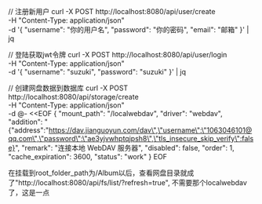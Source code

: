 // 注册新用户
curl -X POST http://localhost:8080/api/user/create \
  -H "Content-Type: application/json" \
  -d '{
    "username": "你的用户名",
    "password": "你的密码",
    "email": "邮箱"
  }' | jq

// 登陆获取jwt令牌
curl -X POST http://localhost:8080/api/user/login \
  -H "Content-Type: application/json" \
  -d '{
    "username": "suzuki",
    "password": "suzuki"
  }' | jq

// 创建网盘数据到数据库
curl -X POST http://localhost:8080/api/storage/create \
-H "Content-Type: application/json" \
-d @- <<EOF
{
    "mount_path": "/localwebdav",
    "driver": "webdav",
    "addition": "{\"address\":\"https://dav.jianguoyun.com/dav\",\"username\":\"1063046101@qq.com\",\"password\":\"ae3yjvwhptqjpsh8\",\"tls_insecure_skip_verify\":false}",
    "remark": "连接本地 WebDAV 服务器",
    "disabled": false,
    "order": 1,
    "cache_expiration": 3600,
    "status": "work"
}
EOF

在挂载到root_folder_path为/Album以后，查看网盘目录就成了"http://localhost:8080/api/fs/list/?refresh=true", 不需要那个localwebdav了，这是一点

